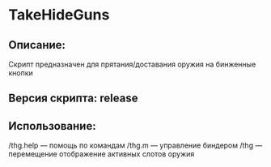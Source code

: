 # TakeHideGuns
## Описание:
Скрипт предназначен для прятания/доставания оружия на бинженные кнопки
## Версия скрипта: release
## Использование:
/thg.help — помощь по командам
/thg.m — управление биндером
/thg — перемещение отображение активных слотов оружия
